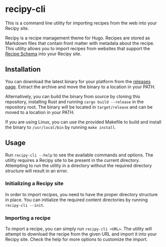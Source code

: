 # recipy-cli

This is a command line utility for importing recipes from the web into your Recipy site.

Recipy is a recipe management theme for Hugo. Recipes are stored as Markdown files that contain front matter with metadata about the recipe. This utility allows you to import recipes from websites that support the [Recipe Schema](https://schema.org/Recipe) into your Recipy site.

## Installation

You can download the latest binary for your platform from the [releases page](https://github.com/jannekem/recipy-cli/releases). Extract the archive and move the binary to a location in your PATH.

Alternatively, you can build the binary from source by cloning this repository, installing Rust and running `cargo build --release` in the repository root. The binary will be located in `target/release` and can be moved to a location in your PATH.

If you are using Linux, you can use the provided Makefile to build and install the binary to `/usr/local/bin` by running `make install`.

## Usage

Run `recipy-cli --help` to see the available commands and options. The utility requires a Recipy site to be present in the current directory. Attempting to run the utility in a directory without the required directory structure will result in an error.

### Initializing a Recipy site

In order to import recipes, you need to have the proper directory structure in place. You can initialize the required content directories by running `recipy-cli --init`.

### Importing a recipe

To import a recipe, you can simply run `recipy-cli <URL>`. The utility will attempt to download the recipe from the given URL and import it into your Recipy site. Check the help for more options to customize the import.
